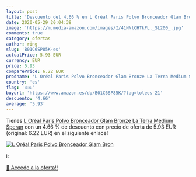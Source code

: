 ```yaml
---
layout: post
title: 'Descuento del 4.66 % en L Oréal Paris Polvo Bronceador Glam Bron'
date: 2020-05-29 20:04:38
image: 'https://m.media-amazon.com/images/I/41NNlCHTkPL._SL200_.jpg'
comments: true
category: ofertas
author: ring
slug: 'B01C6SP85K-es'
actualPrice: 5.93 EUR
currency: EUR
price: 5.93
comparePrice: 6.22 EUR
prodname: 'L Oréal Paris Polvo Bronceador Glam Bronze La Terra Medium Speran'
country: 'es'
flag: '🇪🇸'
buyurl: 'https://www.amazon.es/dp/B01C6SP85K/?tag=tolees-21'
descuento: '4.66'
average: '5.93'
---
```


Tienes [L Oréal Paris Polvo Bronceador Glam Bronze La Terra Medium Speran](https://www.amazon.es/dp/B01C6SP85K/?tag=tolees-21) con un 4.66 % de descuento con precio de oferta de 5.93 EUR (original: 6.22 EUR) en el siguiente enlace!

[![L Oréal Paris Polvo Bronceador Glam Bron](https://m.media-amazon.com/images/I/41NNlCHTkPL._SL200_.jpg)](https://www.amazon.es/dp/B01C6SP85K/?tag=tolees-21)

ℹ️:


[🛒 Accede a la oferta!!](https://www.amazon.es/dp/B01C6SP85K/?tag=tolees-21)
